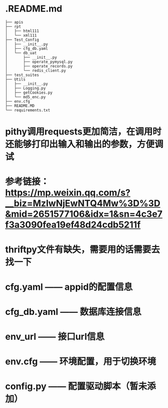 .README.md
========
    ├── apis
    ├── rpt
    │   ├── html111
    │   └── xml111
    ├── Test_Config
    │   ├── __init__.py
    │   ├── cfg_db.yaml
    │   └── db_uat
    │       ├── __init__.py
    │       ├── operate_pymysql.py
    │       ├── operate_records.py
    │       └── redis_client.py
    ├── test_suites
    ├── Utils
    │   ├── __init__.py
    │   ├── Logging.py
    │   ├── getCookies.py
    │   └── md5_enc.py
    ├── env.cfg
    ├── README.MD
    └── requirements.txt


# pithy调用requests更加简洁，在调用时还能够打印出输入和输出的参数，方便调试
# 参考链接：https://mp.weixin.qq.com/s?__biz=MzIwNjEwNTQ4Mw%3D%3D&mid=2651577106&idx=1&sn=4c3e7f3a3090fea19ef48d24cdb5211f
# thriftpy文件有缺失，需要用的话需要去找一下


# cfg.yaml —— appid的配置信息
# cfg_db.yaml —— 数据库连接信息
# env_url —— 接口url信息
# env.cfg —— 环境配置，用于切换环境
# config.py —— 配置驱动脚本（暂未添加）





